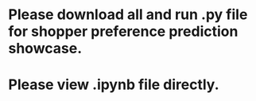 # Please download all and run .py file for shopper preference prediction showcase.
# Please view .ipynb file directly.

